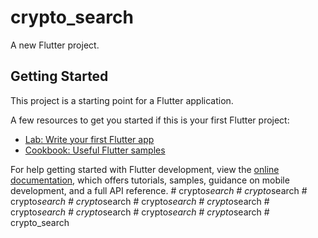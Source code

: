 # crypto_search

A new Flutter project.

## Getting Started

This project is a starting point for a Flutter application.

A few resources to get you started if this is your first Flutter project:

- [Lab: Write your first Flutter app](https://docs.flutter.dev/get-started/codelab)
- [Cookbook: Useful Flutter samples](https://docs.flutter.dev/cookbook)

For help getting started with Flutter development, view the
[online documentation](https://docs.flutter.dev/), which offers tutorials,
samples, guidance on mobile development, and a full API reference.
#   c r y p t o _ s e a r c h  
 #   c r y p t o _ s e a r c h  
 #   c r y p t o _ s e a r c h  
 #   c r y p t o _ s e a r c h  
 #   c r y p t o _ s e a r c h  
 #   c r y p t o _ s e a r c h  
 #   c r y p t o _ s e a r c h  
 #   c r y p t o _ s e a r c h  
 #   c r y p t o _ s e a r c h  
 #   c r y p t o _ s e a r c h  
 #   c r y p t o _ s e a r c h  
 